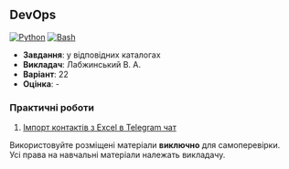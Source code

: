 ## DevOps

[![Python](https://img.shields.io/badge/Python-005494?style=for-the-badge&logo=python&logoColor=yellow)](#)
[![Bash](https://img.shields.io/badge/Bash-374B42?style=for-the-badge&logo=gnubash&logoColor=white)](#)

- **Завдання**: у відповідних каталогах
- **Викладач**: Лабжинський В. А.
- **Варіант**: 22 
- **Оцінка**: -

### Практичні роботи
  1. [Імпорт контактів з Excel в Telegram чат](./TelegramImportTask/)

Використовуйте розміщені матеріали **виключно** для самоперевірки. <br>
Усі права на навчальні матеріали належать викладачу.